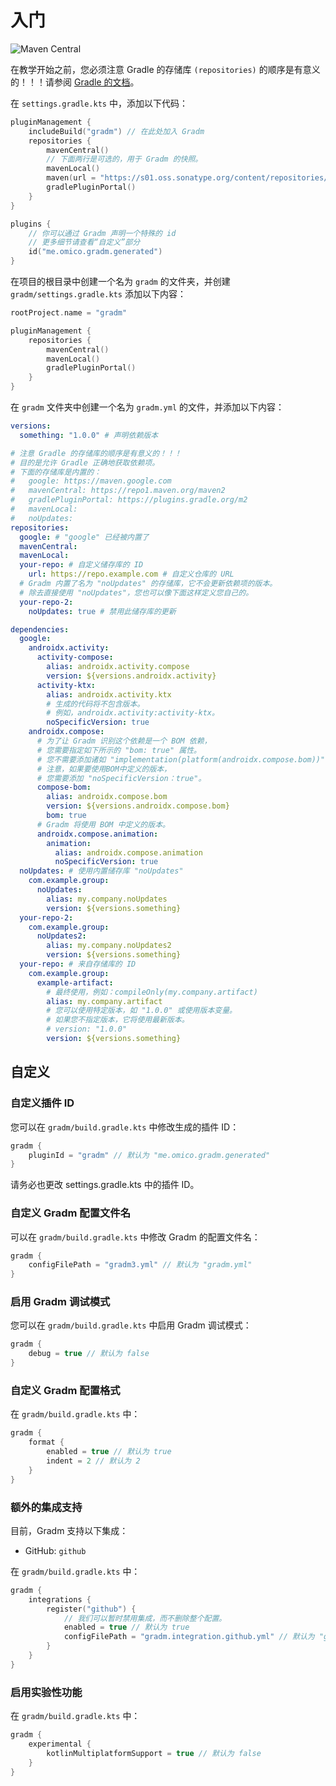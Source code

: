 # 入门

![Maven Central](https://img.shields.io/maven-central/v/me.omico.gradm/gradm-runtime)

在教学开始之前，您必须注意 Gradle 的存储库 `(repositories)` 的顺序是有意义的！！！请参阅 [Gradle 的文档](https://docs.gradle.org/current/userguide/declaring_repositories.html#sec:declaring_multiple_repositories)。

在 `settings.gradle.kts` 中，添加以下代码：

```kotlin
pluginManagement {
    includeBuild("gradm") // 在此处加入 Gradm
    repositories {
        mavenCentral()
        // 下面两行是可选的，用于 Gradm 的快照。
        mavenLocal()
        maven(url = "https://s01.oss.sonatype.org/content/repositories/snapshots")
        gradlePluginPortal()
    }
}

plugins {
    // 你可以通过 Gradm 声明一个特殊的 id
    // 更多细节请查看“自定义”部分
    id("me.omico.gradm.generated")
}
```

在项目的根目录中创建一个名为 `gradm` 的文件夹，并创建 `gradm/settings.gradle.kts`  添加以下内容：

```kotlin
rootProject.name = "gradm"

pluginManagement {
    repositories {
        mavenCentral()
        mavenLocal()
        gradlePluginPortal()
    }
}
```

在 `gradm` 文件夹中创建一个名为 `gradm.yml` 的文件，并添加以下内容：

```yaml
versions:
  something: "1.0.0" # 声明依赖版本

# 注意 Gradle 的存储库的顺序是有意义的！！！
# 目的是允许 Gradle 正确地获取依赖项。
# 下面的存储库是内置的：
#   google: https://maven.google.com
#   mavenCentral: https://repo1.maven.org/maven2
#   gradlePluginPortal: https://plugins.gradle.org/m2
#   mavenLocal:
#   noUpdates:
repositories:
  google: # "google" 已经被内置了
  mavenCentral:
  mavenLocal:
  your-repo: # 自定义储存库的 ID
    url: https://repo.example.com # 自定义仓库的 URL
  # Gradm 内置了名为 "noUpdates" 的存储库，它不会更新依赖项的版本。
  # 除去直接使用 "noUpdates"，您也可以像下面这样定义您自己的。
  your-repo-2:
    noUpdates: true # 禁用此储存库的更新

dependencies:
  google:
    androidx.activity:
      activity-compose:
        alias: androidx.activity.compose
        version: ${versions.androidx.activity}
      activity-ktx:
        alias: androidx.activity.ktx
        # 生成的代码将不包含版本。
        # 例如，androidx.activity:activity-ktx。
        noSpecificVersion: true
    androidx.compose:
      # 为了让 Gradm 识别这个依赖是一个 BOM 依赖，
      # 您需要指定如下所示的 "bom: true" 属性。
      # 您不需要添加诸如 "implementation(platform(androidx.compose.bom))" 之类的内容。
      # 注意，如果要使用BOM中定义的版本，
      # 您需要添加 "noSpecificVersion：true"。
      compose-bom:
        alias: androidx.compose.bom
        version: ${versions.androidx.compose.bom}
        bom: true
      # Gradm 将使用 BOM 中定义的版本。
      androidx.compose.animation:
        animation:
          alias: androidx.compose.animation
          noSpecificVersion: true
  noUpdates: # 使用内置储存库 "noUpdates"
    com.example.group:
      noUpdates:
        alias: my.company.noUpdates
        version: ${versions.something}
  your-repo-2:
    com.example.group:
      noUpdates2:
        alias: my.company.noUpdates2
        version: ${versions.something}
  your-repo: # 来自存储库的 ID
    com.example.group:
      example-artifact:
        # 最终使用，例如：compileOnly(my.company.artifact)
        alias: my.company.artifact
        # 您可以使用特定版本，如 "1.0.0" 或使用版本变量。
        # 如果您不指定版本，它将使用最新版本。
        # version: "1.0.0"
        version: ${versions.something}
```

## 自定义

### 自定义插件 ID

您可以在 `gradm/build.gradle.kts` 中修改生成的插件 ID：

```kotlin
gradm {
    pluginId = "gradm" // 默认为 "me.omico.gradm.generated"
}
```

请务必也更改 settings.gradle.kts 中的插件 ID。

### 自定义 Gradm 配置文件名

可以在 `gradm/build.gradle.kts` 中修改 Gradm 的配置文件名：

```kotlin
gradm {
    configFilePath = "gradm3.yml" // 默认为 "gradm.yml"
}
```

### 启用 Gradm 调试模式

您可以在 `gradm/build.gradle.kts` 中启用 Gradm 调试模式：

```kotlin
gradm {
    debug = true // 默认为 false
}
```

### 自定义 Gradm 配置格式

在 `gradm/build.gradle.kts` 中：

```kotlin
gradm {
    format {
        enabled = true // 默认为 true
        indent = 2 // 默认为 2
    }
}
```

### 额外的集成支持

目前，Gradm 支持以下集成：

* GitHub: `github`

在 `gradm/build.gradle.kts` 中：

```kotlin
gradm {
    integrations {
        register("github") {
            // 我们可以暂时禁用集成，而不删除整个配置。
            enabled = true // 默认为 true
            configFilePath = "gradm.integration.github.yml" // 默认为 "gradm.integration.github.yml"
        }
    }
}
```

### 启用实验性功能

在 `gradm/build.gradle.kts` 中：

```kotlin
gradm {
    experimental {
        kotlinMultiplatformSupport = true // 默认为 false
    }
}
```
